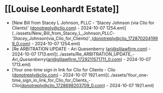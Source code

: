 # [[Louise Leonhardt Estate]]
- [New Bill from Stacey L Johnson, PLLC - 'Stacey Johnson (via Clio for Clients)' (donotreply@clio.com) - 2024-10-07 1254.eml](../assets/New_Bill_from_Stacey_L_Johnson,_PLLC_-_'Stacey_Johnson_(via_Clio_for_Clients)'_(donotreply@clio_1728702041999_0.com) - 2024-10-07 1254.eml)
- [Re  ARBITRATION UPDATE - Ari Quesenberry (ari@sljlawfirm.com) - 2024-10-07 1713.eml](../assets/Re_ARBITRATION_UPDATE_-_Ari_Quesenberry_(ari@sljlawfirm_1729211571711_0.com) - 2024-10-07 1713.eml)
- [Your one-time sign in link for Clio for Clients - Clio (donotreply@clio.com) - 2024-10-07 1921.eml](../assets/Your_one-time_sign_in_link_for_Clio_for_Clients_-_Clio_(donotreply@clio_1728698203709_0.com) - 2024-10-07 1921.eml)